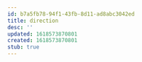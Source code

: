 ```yaml
---
id: b7a5fb78-94f1-43fb-8d11-ad8abc3042ed
title: direction
desc: ''
updated: 1618573870801
created: 1618573870801
stub: true
---
```


